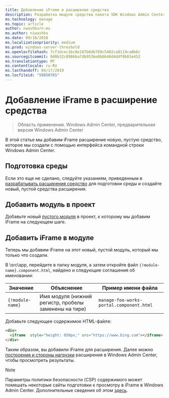 ```yaml
---
title: Добавление iFrame в расширение средства
description: Разработка модуля средства пакета SDK Windows Admin Center (Гонолулу проекта) - добавить iFrame в расширение средства
ms.technology: manage
ms.topic: article
author: nwashburn-ms
ms.author: niwashbu
ms.date: 09/18/2018
ms.localizationpriority: medium
ms.prod: windows-server-threshold
ms.openlocfilehash: 7cf1dcec1bc8e187b6db789c5402ca8119ca8b6c
ms.sourcegitcommit: 0d0b32c8986ba7db9536e0b8648d4ddf9b03e452
ms.translationtype: MT
ms.contentlocale: ru-RU
ms.lasthandoff: 04/17/2019
ms.locfileid: "59850765"
---
```

# <a name="add-an-iframe-to-a-tool-extension"></a>Добавление iFrame в расширение средства

>Область применения. Windows Admin Center, предварительная версия Windows Admin Center

В этой статье мы добавим iFrame расширение новую, пустую средство, которое мы создали с помощью интерфейса командной строки Windows Admin Center.

## <a name="prepare-your-environment"></a>Подготовка среды ##

Если это еще не сделано, следуйте указаниям, приведенным в [разрабатывать расширения средство](..\develop-tool.md) для подготовки среды и создайте новый, пустой средства расширения.

## <a name="add-a-module-to-your-project"></a>Добавить модуль в проект ##

Добавьте новый [пустого модуля](add-module.md) в проект, к которому мы добавим iFrame на следующем шаге.  

## <a name="add-an-iframe-to-your-module"></a>Добавить iFrame в модуле ##

Теперь мы добавим iFrame на этот новый, пустой модуль, который мы только что создали.

В \src\app\, перейдите в папку модуля, а затем откройте файл ```{!module-name}.component.html```, найдено и следующие соглашения об именовании:

| Значение | Объяснение | Пример имени файла |
| ----- | ----------- | ------- |
| ```{!module-name}``` | Имя модуля (нижний регистр, пробелы заменены на тире) | ```manage-foo-works-portal.component.html``` |
    
Добавьте следующее содержимое HTML-файле:

``` html
<div>
  <iframe  style="height: 850px;" src="https://www.bing.com"></iframe>
</div>
```

Таким образом, вы добавили iFrame для расширения.  Далее можно [построения и стороны нагрузки](..\develop-tool.md#build-and-side-load-your-extension) расширения в Windows Admin Center, чтобы просмотреть результаты.

> [!Note]
> Параметры политики безопасности (CSP) содержимого может помешать некоторые сайты подготовки к просмотру в iFrame в Windows Admin Center. Дополнительные сведения об этом [здесь](https://content-security-policy.com/). 
